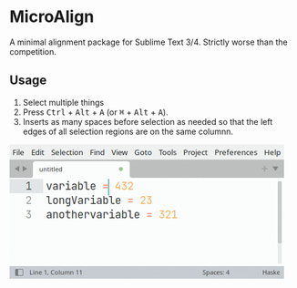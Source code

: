 MicroAlign
============================

A minimal alignment package for Sublime Text 3/4. Strictly worse than the competition.

## Usage

 1. Select multiple things
 2. Press <kbd>Ctrl</kbd> + <kbd>Alt</kbd> + <kbd>A</kbd> (or <kbd>&#8984;</kbd> + <kbd>Alt</kbd> + <kbd>A</kbd>).
 3. Inserts as many spaces before selection as needed so that the left edges of all selection regions are on the same columnn. 

![Demo](demo.gif)

